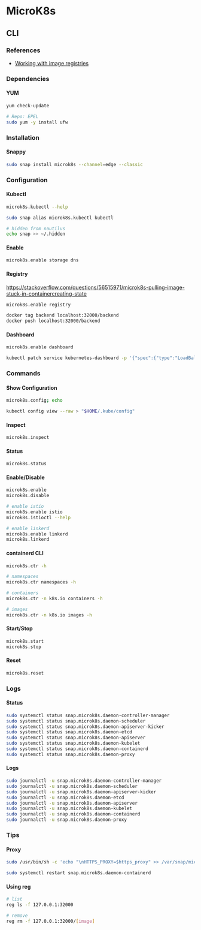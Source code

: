 # MicroK8s

## CLI

### References

- [Working with image registries](https://microk8s.io/docs/working)

### Dependencies

#### YUM

```sh
yum check-update

# Repo: EPEL
sudo yum -y install ufw
```

### Installation

#### Snappy

```sh
sudo snap install microk8s --channel=edge --classic
```

### Configuration

#### Kubectl

```sh
microk8s.kubectl --help
```

```sh
sudo snap alias microk8s.kubectl kubectl
```

```sh
# hidden from nautilus
echo snap >> ~/.hidden
```

#### Enable

```sh
microk8s.enable storage dns
```

#### Registry

https://stackoverflow.com/questions/56515971/microk8s-pulling-image-stuck-in-containercreating-state

```sh
microk8s.enable registry

docker tag backend localhost:32000/backend
docker push localhost:32000/backend
```

#### Dashboard

```sh
microk8s.enable dashboard

kubectl patch service kubernetes-dashboard -p '{"spec":{"type":"LoadBalancer"}}' -n kube-system
```

### Commands

#### Show Configuration

```sh
microk8s.config; echo
```

```sh
kubectl config view --raw > "$HOME/.kube/config"
```

#### Inspect

```sh
microk8s.inspect
```

#### Status

```sh
microk8s.status
```

#### Enable/Disable

```sh
microk8s.enable
microk8s.disable

# enable istio
microk8s.enable istio
microk8s.istioctl --help

# enable linkerd
microk8s.enable linkerd
microk8s.linkerd
```

#### containerd CLI

```sh
microk8s.ctr -h

# namespaces
microk8s.ctr namespaces -h

# containers
microk8s.ctr -n k8s.io containers -h

# images
microk8s.ctr -n k8s.io images -h
```

#### Start/Stop

```sh
microk8s.start
microk8s.stop
```

#### Reset

```sh
microk8s.reset
```

### Logs

#### Status

```sh
sudo systemctl status snap.microk8s.daemon-controller-manager
sudo systemctl status snap.microk8s.daemon-scheduler
sudo systemctl status snap.microk8s.daemon-apiserver-kicker
sudo systemctl status snap.microk8s.daemon-etcd
sudo systemctl status snap.microk8s.daemon-apiserver
sudo systemctl status snap.microk8s.daemon-kubelet
sudo systemctl status snap.microk8s.daemon-containerd
sudo systemctl status snap.microk8s.daemon-proxy
```

#### Logs

```sh
sudo journalctl -u snap.microk8s.daemon-controller-manager
sudo journalctl -u snap.microk8s.daemon-scheduler
sudo journalctl -u snap.microk8s.daemon-apiserver-kicker
sudo journalctl -u snap.microk8s.daemon-etcd
sudo journalctl -u snap.microk8s.daemon-apiserver
sudo journalctl -u snap.microk8s.daemon-kubelet
sudo journalctl -u snap.microk8s.daemon-containerd
sudo journalctl -u snap.microk8s.daemon-proxy
```

### Tips

#### Proxy

```sh
sudo /usr/bin/sh -c 'echo "\nHTTPS_PROXY=$https_proxy" >> /var/snap/microk8s/current/args/containerd-env'
```

```sh
sudo systemctl restart snap.microk8s.daemon-containerd
```

#### Using reg

```sh
# list
reg ls -f 127.0.0.1:32000

# remove
reg rm -f 127.0.0.1:32000/[image]
```
